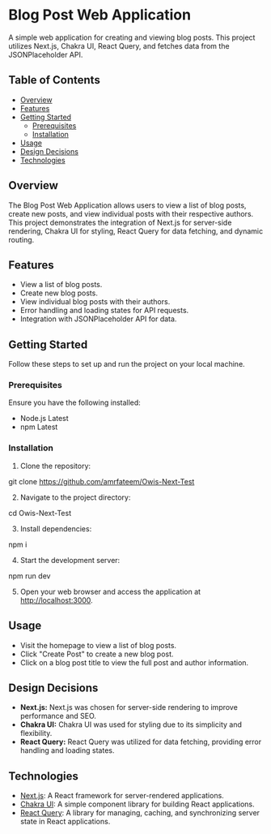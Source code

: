 # Blog Post Web Application

A simple web application for creating and viewing blog posts. This project utilizes Next.js, Chakra UI, React Query, and fetches data from the JSONPlaceholder API.

## Table of Contents

- [Overview](#overview)
- [Features](#features)
- [Getting Started](#getting-started)
  - [Prerequisites](#prerequisites)
  - [Installation](#installation)
- [Usage](#usage)
- [Design Decisions](#design-decisions)
- [Technologies](#technologies)

## Overview

The Blog Post Web Application allows users to view a list of blog posts, create new posts, and view individual posts with their respective authors. This project demonstrates the integration of Next.js for server-side rendering, Chakra UI for styling, React Query for data fetching, and dynamic routing.

## Features

- View a list of blog posts.
- Create new blog posts.
- View individual blog posts with their authors.
- Error handling and loading states for API requests.
- Integration with JSONPlaceholder API for data.

## Getting Started

Follow these steps to set up and run the project on your local machine.

### Prerequisites

Ensure you have the following installed:

- Node.js Latest
- npm Latest

### Installation

1. Clone the repository:

git clone https://github.com/amrfateem/Owis-Next-Test

2. Navigate to the project directory:

cd Owis-Next-Test

3. Install dependencies:

npm i

4. Start the development server:

npm run dev

5. Open your web browser and access the application at [http://localhost:3000](http://localhost:3000).

## Usage

- Visit the homepage to view a list of blog posts.
- Click "Create Post" to create a new blog post.
- Click on a blog post title to view the full post and author information.

## Design Decisions

- **Next.js:** Next.js was chosen for server-side rendering to improve performance and SEO.
- **Chakra UI:** Chakra UI was used for styling due to its simplicity and flexibility.
- **React Query:** React Query was utilized for data fetching, providing error handling and loading states.

## Technologies

- [Next.js](https://nextjs.org/): A React framework for server-rendered applications.
- [Chakra UI](https://chakra-ui.com/): A simple component library for building React applications.
- [React Query](https://react-query.tanstack.com/): A library for managing, caching, and synchronizing server state in React applications.